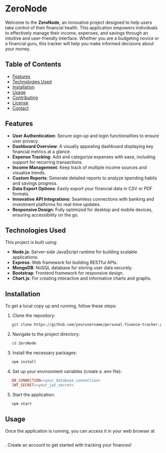 # ZeroNode

Welcome to the **ZeroNode**, an innovative project designed to help users take control of their financial health. This application empowers individuals to effectively manage their income, expenses, and savings through an intuitive and user-friendly interface. Whether you are a budgeting novice or a financial guru, this tracker will help you make informed decisions about your money.

## Table of Contents

- [Features](#features)
- [Technologies Used](#technologies-used)
- [Installation](#installation)
- [Usage](#usage)
- [Contributing](#contributing)
- [License](#license)
- [Contact](#contact)

## Features

- **User Authentication**: Secure sign-up and login functionalities to ensure user privacy.
- **Dashboard Overview**: A visually appealing dashboard displaying key financial metrics at a glance.
- **Expense Tracking**: Add and categorize expenses with ease, including support for recurring transactions.
- **Income Management**: Keep track of multiple income sources and visualize trends.
- **Custom Reports**: Generate detailed reports to analyze spending habits and savings progress.
- **Data Export Options**: Easily export your financial data in CSV or PDF formats.
- **Innovative API Integrations**: Seamless connections with banking and investment platforms for real-time updates.
- **Responsive Design**: Fully optimized for desktop and mobile devices, ensuring accessibility on the go.

## Technologies Used

This project is built using:

- **Node.js**: Server-side JavaScript runtime for building scalable applications.
- **Express**: Web framework for building RESTful APIs.
- **MongoDB**: NoSQL database for storing user data securely.
- **Bootstrap**: Frontend framework for responsive design.
- **Chart.js**: For creating interactive and informative charts and graphs.

## Installation

To get a local copy up and running, follow these steps:

1. Clone the repository:
```bash
   git clone https://github.com/yourusername/personal-finance-tracker.git
```
2. Navigate to the project directory:
```bash
   cd ZeroNode
```
3. Install the necessary packages:
```bash
   npm install
```
4. Set up your environment variables (create a .env file):
```makefile
   DB_CONNECTION=<your_database_connection>
   JWT_SECRET=<your_jwt_secret>
```
5. Start the application:
```bash
   npm start
```
## Usage

Once the application is running, you can access it in your web browser at 
```http://localhost:3000
```
. Create an account to get started with tracking your finances!
